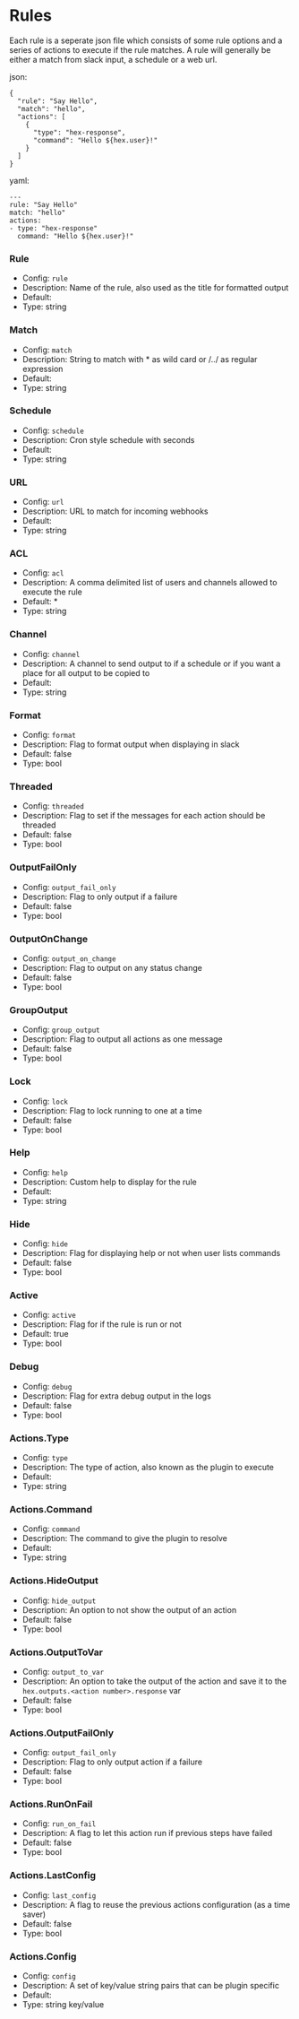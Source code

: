 # Rules

Each rule is a seperate json file which consists of some rule options and a series of actions to execute if the rule matches. A rule will generally be either a match from slack input, a schedule or a web url.

json:
```
{
  "rule": "Say Hello",
  "match": "hello",
  "actions": [
    {
      "type": "hex-response",
      "command": "Hello ${hex.user}!"
    }
  ]
}
```

yaml:
```
---
rule: "Say Hello"
match: "hello"
actions:
- type: "hex-response"
  command: "Hello ${hex.user}!"
```

### Rule
- Config: `rule`
- Description: Name of the rule, also used as the title for formatted output
- Default:
- Type: string

### Match
- Config: `match`
- Description: String to match with * as wild card or /../ as regular expression
- Default:
- Type: string

### Schedule
- Config: `schedule`
- Description: Cron style schedule with seconds
- Default:
- Type: string

### URL
- Config: `url`
- Description: URL to match for incoming webhooks
- Default:
- Type: string

### ACL
- Config: `acl`
- Description: A comma delimited list of users and channels allowed to execute the rule
- Default: *
- Type: string

### Channel
- Config: `channel`
- Description: A channel to send output to if a schedule or if you want a place for all output to be copied to
- Default:
- Type: string

### Format
- Config: `format`
- Description: Flag to format output when displaying in slack
- Default: false
- Type: bool

### Threaded
- Config: `threaded`
- Description: Flag to set if the messages for each action should be threaded
- Default: false
- Type: bool

### OutputFailOnly
- Config: `output_fail_only`
- Description: Flag to only output if a failure
- Default: false
- Type: bool

### OutputOnChange
- Config: `output_on_change`
- Description: Flag to output on any status change
- Default: false
- Type: bool

### GroupOutput
- Config: `group_output`
- Description: Flag to output all actions as one message
- Default: false
- Type: bool

### Lock
- Config: `lock`
- Description: Flag to lock running to one at a time
- Default: false
- Type: bool

### Help
- Config: `help`
- Description: Custom help to display for the rule
- Default:
- Type: string

### Hide
- Config: `hide`
- Description: Flag for displaying help or not when user lists commands
- Default: false
- Type: bool

### Active
- Config: `active`
- Description: Flag for if the rule is run or not
- Default: true
- Type: bool

### Debug
- Config: `debug`
- Description: Flag for extra debug output in the logs
- Default: false
- Type: bool

### Actions.Type
- Config: `type`
- Description: The type of action, also known as the plugin to execute
- Default:
- Type: string

### Actions.Command
- Config: `command`
- Description: The command to give the plugin to resolve
- Default:
- Type: string

### Actions.HideOutput
- Config: `hide_output`
- Description: An option to not show the output of an action
- Default: false
- Type: bool

### Actions.OutputToVar
- Config: `output_to_var`
- Description: An option to take the output of the action and save it to the `hex.outputs.<action number>.response` var
- Default: false
- Type: bool

### Actions.OutputFailOnly
- Config: `output_fail_only`
- Description: Flag to only output action if a failure
- Default: false
- Type: bool

### Actions.RunOnFail
- Config: `run_on_fail`
- Description: A flag to let this action run if previous steps have failed
- Default: false
- Type: bool

### Actions.LastConfig
- Config: `last_config`
- Description: A flag to reuse the previous actions configuration (as a time saver)
- Default: false
- Type: bool

### Actions.Config
- Config: `config`
- Description: A set of key/value string pairs that can be plugin specific
- Default:
- Type: string key/value

